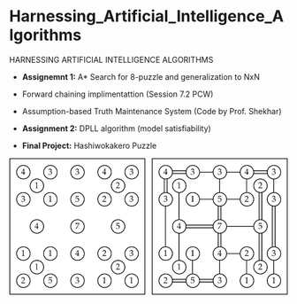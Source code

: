 # Harnessing_Artificial_Intelligence_Algorithms
HARNESSING ARTIFICIAL INTELLIGENCE ALGORITHMS

- **Assignemnt 1:** A* Search for 8-puzzle and generalization to NxN
- Forward chaining implimentattion (Session 7.2 PCW)
- Assumption-based Truth Maintenance System (Code by Prof. Shekhar)
- **Assignment 2:** DPLL algorithm (model satisfiability)  
   
 - **Final Project:** Hashiwokakero Puzzle  
 
![Github](https://github.com/Tahahaha7/Harnessing_Artificial_Intelligence_Algorithms/blob/master/output_3_1.png)
